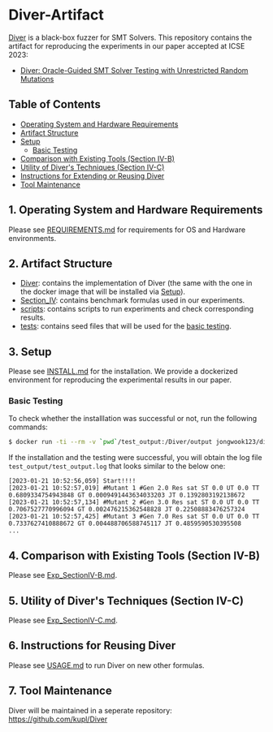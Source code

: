 # Diver-Artifact
[Diver](https://github.com/kupl/Diver) is a black-box fuzzer for SMT Solvers. This repository contains the artifact for reproducing the experiments
in our paper accepted at ICSE 2023:

* [Diver: Oracle-Guided SMT Solver Testing with Unrestricted Random Mutations](https://drive.google.com/file/d/1Quyz9hq89uZAVT777R7KlktJ2MnY80wC/view?usp=sharing)

## Table of Contents
- [Operating System and Hardware Requirements](#1-operating-system-and-hardware-requirements)
- [Artifact Structure](#2-artifact-structure)
- [Setup](#3-setup)
    * [Basic Testing](#basic-testing)
- [Comparison with Existing Tools (Section IV-B)](#4-comparison-with-existing-tools-section-iv-b)
- [Utility of Diver's Techniques (Section IV-C)](#5-utility-of-divers-techniques-section-iv-c)
- [Instructions for Extending or Reusing Diver](#6-instructions-for-reusing-diver)
- [Tool Maintenance](#7-tool-maintenance)
    
## 1. Operating System and Hardware Requirements
Please see [REQUIREMENTS.md](./REQUIREMENTS.md) for requirements for OS and Hardware environments.

## 2. Artifact Structure

* [Diver](./Diver): contains the implementation of Diver (the same with the one in the docker image that will be installed via [Setup](#3-setup)).
* [Section_IV](./Section_IV): contains benchmark formulas used in our experiments.
* [scripts](./scripts): contains scripts to run experiments and check corresponding results.
* [tests](./tests): contains seed files that will be used for the [basic testing](#basic-testing).

## 3. Setup
Please see [INSTALL.md](./INSTALL.md) for the installation. We provide a dockerized environment for reproducing the experimental results in our paper. 


### Basic Testing
To check whether the installlation was successful or not, run the following commands:
```bash
$ docker run -ti --rm -v `pwd`/test_output:/Diver/output jongwook123/diver:icse2023-artifact timeout 20 python3 __main__.py -i tests/seed1.smt2 -l QF_SLIA -s cvc -b /solvers/cvc5-1.0.1/build/bin/cvc5 --output ./output
```

If the installation and the testing were successful,
you will obtain the log file ```test_output/test_output.log``` that looks similar to the below one:
```
[2023-01-21 10:52:56,059] Start!!!!
[2023-01-21 10:52:57,019] #Mutant 1 #Gen 2.0 Res sat ST 0.0 UT 0.0 TT 0.6809334754943848 GT 0.0009491443634033203 JT 0.1392803192138672
[2023-01-21 10:52:57,134] #Mutant 2 #Gen 3.0 Res sat ST 0.0 UT 0.0 TT 0.7067527770996094 GT 0.002476215362548828 JT 0.22508883476257324
[2023-01-21 10:52:57,425] #Mutant 3 #Gen 7.0 Res sat ST 0.0 UT 0.0 TT 0.7337627410888672 GT 0.004488706588745117 JT 0.4859590530395508
...
```

## 4. Comparison with Existing Tools (Section IV-B)
Please see [Exp_SectionIV-B.md](./Exp_SectionIV-B.md).

## 5. Utility of Diver's Techniques (Section IV-C)
Please see [Exp_SectionIV-C.md](./Exp_SectionIV-C.md).

## 6. Instructions for Reusing Diver
Please see [USAGE.md](./USAGE.md) to run Diver on new other formulas.

## 7. Tool Maintenance
Diver will be maintained in a seperate repository: https://github.com/kupl/Diver

